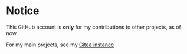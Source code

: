 # Notice
This GitHub account is **only** for my contributions to other projects, as of now.

For my main projects, see my [Gitea instance](https://git.qazox.dev/)
